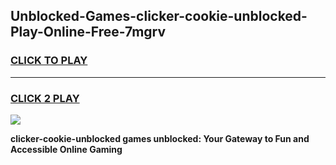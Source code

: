 
## Unblocked-Games-clicker-cookie-unblocked-Play-Online-Free-7mgrv
<h3>
<a href="https://premium76.site?title=clicker-cookie-unblocked&ref=26A">CLICK TO PLAY</a></h3>
<hr>

<h3>
<a href="https://premium76.site?title=clicker-cookie-unblocked&ref=26A">CLICK 2 PLAY</a>
  
</h3>

<a href="https://premium76.site?title=clicker-cookie-unblocked&ref=26A"><img src="https://clearcache.store/games.png"></a>


**clicker-cookie-unblocked games unblocked: Your Gateway to Fun and Accessible Online Gaming**
